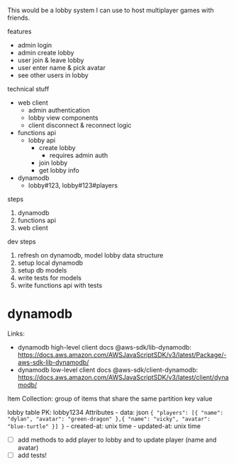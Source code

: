 This would be a lobby system I can use to host multiplayer games with friends.

features
- admin login
- admin create lobby
- user join & leave lobby
- user enter name & pick avatar
- see other users in lobby

technical stuff
- web client
    - admin authentication
    - lobby view components
    - client disconnect & reconnect logic
- functions api
    - lobby api
        - create lobby
            - requires admin auth
        - join lobby
        - get lobby info
- dynamodb
    - lobby#123, lobby#123#players

steps
1. dynamodb
1. functions api
1. web client

dev steps
1. refresh on dynamodb, model lobby data structure
1. setup local dynamodb
1. setup db models
1. write tests for models
1. write functions api with tests

# dynamodb

Links:
- dynamodb high-level client docs @aws-sdk/lib-dynamodb: <https://docs.aws.amazon.com/AWSJavaScriptSDK/v3/latest/Package/-aws-sdk-lib-dynamodb/>
- dynamodb low-level client docs @aws-sdk/client-dynamodb: <https://docs.aws.amazon.com/AWSJavaScriptSDK/v3/latest/client/dynamodb/>

Item Collection: group of items that share the same partition key value

lobby table
PK: lobby1234
Attributes
    - data: json
        ```
        {
            "players": [{
                "name": "dylan",
                "avatar": "green-dragon"
            },{
                "name": "vicky",
                "avatar": "blue-turtle"
            }]
        }
        ```
    - created-at: unix time
    - updated-at: unix time

- [ ] add methods to add player to lobby and to update player (name and avatar)
- [ ] add tests!
